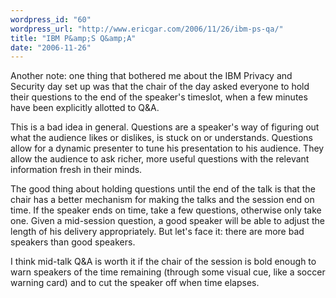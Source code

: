 ```yaml
---
wordpress_id: "60"
wordpress_url: "http://www.ericgar.com/2006/11/26/ibm-ps-qa/"
title: "IBM P&amp;S Q&amp;A"
date: "2006-11-26"
---
```

Another note: one thing that bothered me about the IBM Privacy and Security day set up was that the chair of the day asked everyone to hold their questions to the end of the speaker's timeslot, when a few minutes have been explicitly allotted to Q&amp;A. 

This is a bad idea in general. Questions are a speaker's way of figuring out what the audience likes or dislikes, is stuck on or understands. Questions allow for a dynamic presenter to tune his presentation to his audience. They allow the audience to ask richer, more useful questions with the relevant information fresh in their minds. 

The good thing about holding questions until the end of the talk is that the chair has a better mechanism for making the talks and the session end on time. If the speaker ends on time, take a few questions, otherwise only take one. Given a mid-session question, a good speaker will be able to adjust the length of his delivery appropriately. But let's face it: there are more bad speakers than good speakers.

I think mid-talk Q&amp;A is worth it if the chair of the session is bold enough to warn speakers of the time remaining (through some visual cue, like a soccer warning card) and to cut the speaker off when time elapses.
